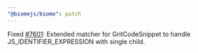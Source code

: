 ```yaml
---
"@biomejs/biome": patch
---
```


Fixed [#7601](https://github.com/biomejs/biome/issues/7601): Extended matcher for GritCodeSnippet to handle JS_IDENTIFIER_EXPRESSION with single child.
